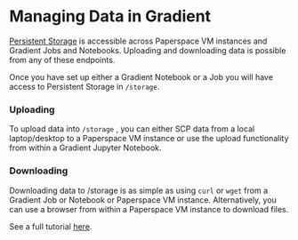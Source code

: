 # Managing Data in Gradient

[Persistent Storage](untitled.md#persistent-storage) is accessible across Paperspace VM instances and Gradient Jobs and Notebooks.  Uploading and downloading data is possible from any of these endpoints. 

Once you have set up either a Gradient Notebook or a Job you will have access to Persistent Storage in `/storage`.

### Uploading

To upload data into `/storage` , you can either SCP data from a local laptop/desktop to a Paperspace VM instance or use the upload functionality from within a Gradient Jupyter Notebook.  

### Downloading

Downloading data to /storage is as simple as using `curl` or `wget` from a Gradient Job or Notebook or Paperspace VM instance.  Alternatively, you can use a browser from within a Paperspace VM instance to download files.

See a full tutorial [here](https://support.paperspace.com/hc/en-us/articles/360005984973-Access-Persistent-Storage-from-a-VM-and-Gradient-).

